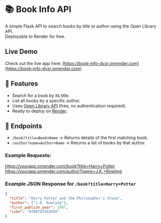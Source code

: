 # 📚 Book Info API

A simple Flask API to search books by title or author using the Open Library API.  
Deployable to Render for free.

## Live Demo

Check out the live app here: [https://book-info-dvzr.onrender.com](https://book-info-dvzr.onrender.com)


## 📌 Features
- Search for a book by its title.
- List all books by a specific author.
- Uses [Open Library API](https://openlibrary.org/developers/api) (free, no authentication required).
- Ready to deploy on [Render](https://render.com).

## 🚀 Endpoints
- `/book?title=Book+Name` → Returns details of the first matching book.
- `/author?name=Author+Name` → Returns a list of books by that author.

### Example Requests:
https://yourapp.onrender.com/book?title=Harry+Potter  
https://yourapp.onrender.com/author?name=J.K.+Rowling

### Example JSON Response for `/book?title=Harry+Potter`
```json
{
  "title": "Harry Potter and the Philosopher's Stone",
  "author": ["J.K. Rowling"],
  "first_publish_year": 1997,
  "isbn": "9780747532699"
}
```
